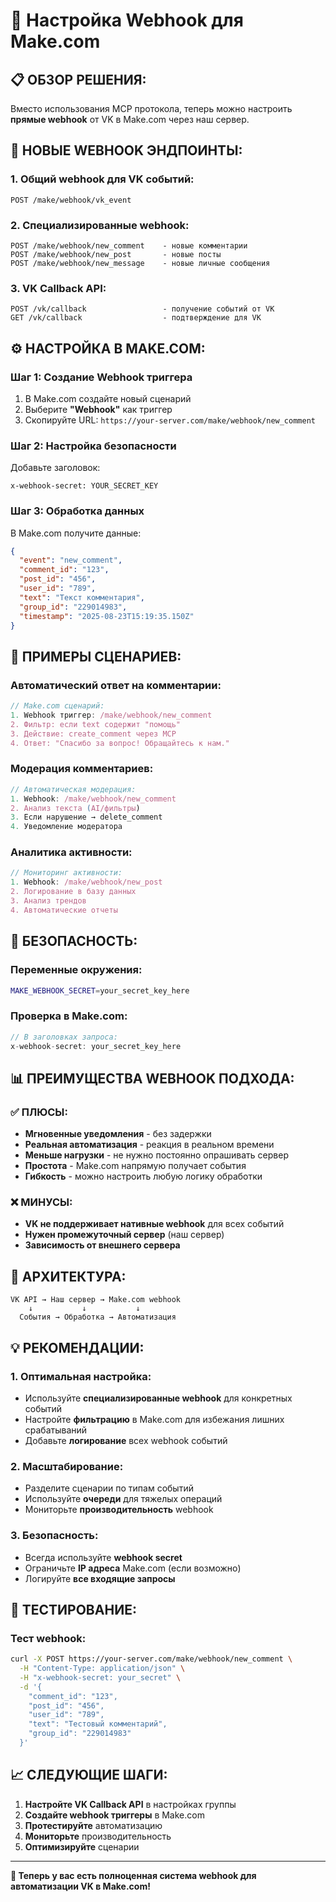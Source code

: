 # 🚀 Настройка Webhook для Make.com

## **📋 ОБЗОР РЕШЕНИЯ:**

Вместо использования MCP протокола, теперь можно настроить **прямые webhook** от VK в Make.com через наш сервер.

## **🔗 НОВЫЕ WEBHOOK ЭНДПОИНТЫ:**

### **1. Общий webhook для VK событий:**
```
POST /make/webhook/vk_event
```

### **2. Специализированные webhook:**
```
POST /make/webhook/new_comment    - новые комментарии
POST /make/webhook/new_post       - новые посты  
POST /make/webhook/new_message    - новые личные сообщения
```

### **3. VK Callback API:**
```
POST /vk/callback                 - получение событий от VK
GET /vk/callback                  - подтверждение для VK
```

## **⚙️ НАСТРОЙКА В MAKE.COM:**

### **Шаг 1: Создание Webhook триггера**
1. В Make.com создайте новый сценарий
2. Выберите **"Webhook"** как триггер
3. Скопируйте URL: `https://your-server.com/make/webhook/new_comment`

### **Шаг 2: Настройка безопасности**
Добавьте заголовок:
```
x-webhook-secret: YOUR_SECRET_KEY
```

### **Шаг 3: Обработка данных**
В Make.com получите данные:
```json
{
  "event": "new_comment",
  "comment_id": "123",
  "post_id": "456", 
  "user_id": "789",
  "text": "Текст комментария",
  "group_id": "229014983",
  "timestamp": "2025-08-23T15:19:35.150Z"
}
```

## **🎯 ПРИМЕРЫ СЦЕНАРИЕВ:**

### **Автоматический ответ на комментарии:**
```javascript
// Make.com сценарий:
1. Webhook триггер: /make/webhook/new_comment
2. Фильтр: если text содержит "помощь"
3. Действие: create_comment через MCP
4. Ответ: "Спасибо за вопрос! Обращайтесь к нам."
```

### **Модерация комментариев:**
```javascript
// Автоматическая модерация:
1. Webhook: /make/webhook/new_comment
2. Анализ текста (AI/фильтры)
3. Если нарушение → delete_comment
4. Уведомление модератора
```

### **Аналитика активности:**
```javascript
// Мониторинг активности:
1. Webhook: /make/webhook/new_post
2. Логирование в базу данных
3. Анализ трендов
4. Автоматические отчеты
```

## **🔐 БЕЗОПАСНОСТЬ:**

### **Переменные окружения:**
```bash
MAKE_WEBHOOK_SECRET=your_secret_key_here
```

### **Проверка в Make.com:**
```javascript
// В заголовках запроса:
x-webhook-secret: your_secret_key_here
```

## **📊 ПРЕИМУЩЕСТВА WEBHOOK ПОДХОДА:**

### **✅ ПЛЮСЫ:**
- **Мгновенные уведомления** - без задержки
- **Реальная автоматизация** - реакция в реальном времени
- **Меньше нагрузки** - не нужно постоянно опрашивать сервер
- **Простота** - Make.com напрямую получает события
- **Гибкость** - можно настроить любую логику обработки

### **❌ МИНУСЫ:**
- **VK не поддерживает нативные webhook** для всех событий
- **Нужен промежуточный сервер** (наш сервер)
- **Зависимость от внешнего сервера**

## **🚀 АРХИТЕКТУРА:**

```
VK API → Наш сервер → Make.com webhook
    ↓           ↓           ↓
  События → Обработка → Автоматизация
```

## **💡 РЕКОМЕНДАЦИИ:**

### **1. Оптимальная настройка:**
- Используйте **специализированные webhook** для конкретных событий
- Настройте **фильтрацию** в Make.com для избежания лишних срабатываний
- Добавьте **логирование** всех webhook событий

### **2. Масштабирование:**
- Разделите сценарии по типам событий
- Используйте **очереди** для тяжелых операций
- Мониторьте **производительность** webhook

### **3. Безопасность:**
- Всегда используйте **webhook secret**
- Ограничьте **IP адреса** Make.com (если возможно)
- Логируйте **все входящие запросы**

## **🔧 ТЕСТИРОВАНИЕ:**

### **Тест webhook:**
```bash
curl -X POST https://your-server.com/make/webhook/new_comment \
  -H "Content-Type: application/json" \
  -H "x-webhook-secret: your_secret" \
  -d '{
    "comment_id": "123",
    "post_id": "456",
    "user_id": "789", 
    "text": "Тестовый комментарий",
    "group_id": "229014983"
  }'
```

## **📈 СЛЕДУЮЩИЕ ШАГИ:**

1. **Настройте VK Callback API** в настройках группы
2. **Создайте webhook триггеры** в Make.com
3. **Протестируйте** автоматизацию
4. **Мониторьте** производительность
5. **Оптимизируйте** сценарии

---

**🎉 Теперь у вас есть полноценная система webhook для автоматизации VK в Make.com!**
